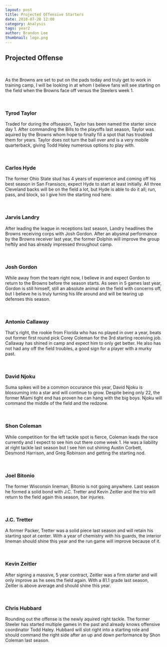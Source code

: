 ```yaml
---
layout: post
title: Projected Offensive Starters
date: 2018-07-28 12:00
category: Analysis
tags: year2
author: Brandon Lee
thumbnail: logo.png
---
```


## Projected Offense

<br>

As the Browns are set to put on the pads today and truly get to work in training camp, I will be looking in at whom I believe fans will see starting on the field when the Browns face off versus the Steelers week 1.

<br>

### Tyrod Taylor

Traded for during the offseason, Taylor has been named the starter since day 1. After commanding the Bills to the playoffs last season, Taylor was aquired by the Browns whom hope to finally fill a spot that has troubled them for years. Taylor does not turn the ball over and is a very mobile quarterback, giving Todd Haley numerous options to play with.

<br>

### Carlos Hyde

The former Ohio State stud has 4 years of experience and coming off his best season in San Fransisco, expect Hyde to start at least initially. All three Cleveland backs will be on the field a lot, but Hyde is able to do it all; run, pass, and block, so I give him the starting nod here.

<br>

### Jarvis Landry

After leading the league in receptions last season, Landry headlines the Browns receiving corps with Josh Gordon. After an abysmal performance by the Browns receiver last year, the former Dolphin will improve the group heftily and has already impressed throughout camp.

<br>

### Josh Gordon

While away from the team right now, I believe in and expect Gordon to return to the Browns before the season starts. As seen in 5 games last year, Gordon is still himself, still an absolute animal on the field with concerns off, but I believe he is truly turning his life around and will be tearing up defenses this season.

<br>

### Antonio Callaway

That's right, the rookie from Florida who has no played in over a year, beats out former first round pick Corey Coleman for the 3rd starting receiving job. Callaway has shined in camp and expect him to only get better. He also has not had any off the field troubles, a good sign for a player with a murky past.

<br>

### David Njoku

Suma spikes will be a common occurance this year, David Njoku is blossuming into a star and will continue to grow. Despite being only 22, the former Miami tight end has proven he can hang with the big boys. Njoku will command the middle of the field and the redzone.

<br>

### Shon Coleman

While competition for the left tackle spot is fierce, Coleman leads the race currently and I expect to see him out there come week 1. He was a liability at right tackle last season but I see him out shining Austin Corbett, Desmond Harrison, and Greg Robinson and getting the starting nod.

<br>

### Joel Bitonio

The former Wisconsin lineman, Bitonio is not going anywhere. Last season he formed a solid bond with J.C. Tretter and Kevin Zeitler and the trio will return to the field again this season, bar injuries.

<br>

### J.C. Tretter 

A former Packer, Tretter was a solid piece last season and will retain his starting spot at center. With a year of chemistry with his guards, the interior lineman should shine this year and the run game will improve because of it.

<br>

### Kevin Zeitler

After signing a massive, 5 year contract, Zeitler was a firm starter and will only improve as he sees the field again. With a 81.1 grade last season, Zeitler is above average and should shine this year.

<br>

### Chris Hubbard

Rounding out the offense is the newly aquired right tackle. The former Steeler has started multiple games in the past and already knows offensive coordinator Todd Haley. Hubbard will slot right into a starting role and should command the right side after an up and down performance by Shon Coleman last season.






